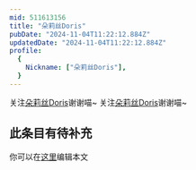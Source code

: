 ```yaml
---
mid: 511613156
title: "朵莉丝Doris"
pubDate: "2024-11-04T11:22:12.884Z"
updatedDate: "2024-11-04T11:22:12.884Z"
profile:
  {
    Nickname: ["朵莉丝Doris"],
  }
---
```


关注[朵莉丝Doris](https://space.bilibili.com/511613156)谢谢喵~ 关注[朵莉丝Doris](https://space.bilibili.com/511613156)谢谢喵~

## 此条目有待补充
你可以在[这里](https://github.com/Yuhanawa/VTuber.ICU/edit/master/src/content/v/朵莉丝Doris/index.md)编辑本文
